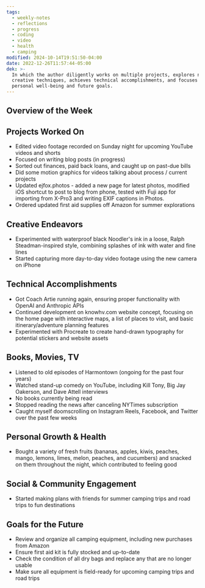 ```yaml
---
tags:
  - weekly-notes
  - reflections
  - progress
  - coding
  - video
  - health
  - camping
modified: 2024-10-14T19:51:50-04:00
date: 2022-12-26T11:57:44-05:00
dek: >-
  In which the author diligently works on multiple projects, explores new
  creative techniques, achieves technical accomplishments, and focuses on
  personal well-being and future goals.
---
```


##  Overview of the Week


## Projects Worked On
- Edited video footage recorded on Sunday night for upcoming YouTube videos and shorts
- Focused on writing blog posts (in progress)
- Sorted out finances, paid back loans, and caught up on past-due bills
- Did some motion graphics for videos talking about process / current projects
- Updated ejfox.photos - added a new page for latest photos, modified iOS shortcut to post to blog from phone, tested with Fuji app for importing from X-Pro3 and writing EXIF captions in Photos.
- Ordered updated first aid supplies off Amazon for summer explorations

## Creative Endeavors
- Experimented with waterproof black Noodler's ink in a loose, Ralph Steadman-inspired style, combining splashes of ink with water and fine lines
- Started capturing more day-to-day video footage using the new camera on iPhone


## Technical Accomplishments
- Got Coach Artie running again, ensuring proper functionality with OpenAI and Anthropic APIs
- Continued development on knowhv.com website concept, focusing on the home page with interactive maps, a list of places to visit, and basic itinerary/adventure planning features
- Experimented with Procreate to create hand-drawn typography for potential stickers and website assets


## Books, Movies, TV
- Listened to old episodes of Harmontown (ongoing for the past four years)
- Watched stand-up comedy on YouTube, including Kill Tony, Big Jay Oakerson, and Dave Attell interviews
- No books currently being read
- Stopped reading the news after canceling NYTimes subscription
- Caught myself doomscrolling on Instagram Reels, Facebook, and Twitter over the past few weeks


## Personal Growth & Health
- Bought a variety of fresh fruits (bananas, apples, kiwis, peaches, mango, lemons, limes, melon, peaches, and cucumbers) and snacked on them throughout the night, which contributed to feeling good


## Social & Community Engagement
- Started making plans with friends for summer camping trips and road trips to fun destinations


## Goals for the Future
- Review and organize all camping equipment, including new purchases from Amazon
- Ensure first aid kit is fully stocked and up-to-date
- Check the condition of all dry bags and replace any that are no longer usable
- Make sure all equipment is field-ready for upcoming camping trips and road trips

